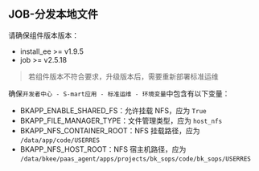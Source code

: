 ## JOB-分发本地文件

请确保组件版本版本：

- install_ee >= v1.9.5
- job >= v2.5.18

> 若组件版本不符合要求，升级版本后，需要重新部署标准运维

确保`开发者中心 - S-mart应用 - 标准运维 - 环境变量`中包含有以下变量：

- BKAPP_ENABLE_SHARED_FS：允许挂载 NFS，应为 `True`
- BKAPP_FILE_MANAGER_TYPE：文件管理类型，应为 `host_nfs`
- BKAPP_NFS_CONTAINER_ROOT：NFS 挂载路径，应为 `/data/app/code/USERRES`
- BKAPP_NFS_HOST_ROOT：NFS 宿主机路径，应为 `/data/bkee/paas_agent/apps/projects/bk_sops/code/bk_sops/USERRES`
